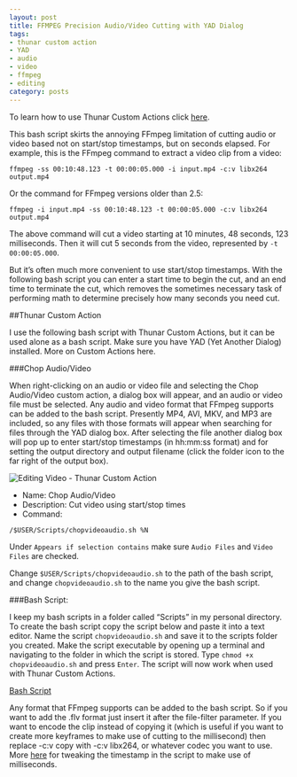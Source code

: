 ```yaml
---
layout: post
title: FFMPEG Precision Audio/Video Cutting with YAD Dialog
tags:
- thunar custom action
- YAD
- audio
- video
- ffmpeg
- editing
category: posts
---
```

To learn how to use Thunar Custom Actions click [here](http://birchwell.github.io/posts/convert-video-to-avi/).

This bash script skirts the annoying FFmpeg limitation of cutting audio or video based not on start/stop timestamps, but on seconds elapsed. For example, this is the FFmpeg command to extract a video clip from a video:

`ffmpeg -ss 00:10:48.123 -t 00:00:05.000 -i input.mp4 -c:v libx264 output.mp4`

Or the command for FFmpeg versions older than 2.5:

`ffmpeg -i input.mp4 -ss 00:10:48.123 -t 00:00:05.000 -c:v libx264 output.mp4`

The above command will cut a video starting at 10 minutes, 48 seconds, 123 milliseconds. Then it will cut 5 seconds from the video, represented by `-t 00:00:05.000`.

But it’s often much more convenient to use start/stop timestamps. With the following bash script you can enter a start time to begin the cut, and an end time to terminate the cut, which removes the sometimes necessary task of performing math to determine precisely how many seconds you need cut.

##Thunar Custom Action

I use the following bash script with Thunar Custom Actions, but it can be used alone as a bash script. Make sure you have YAD (Yet Another Dialog) installed. More on Custom Actions here.

###Chop Audio/Video

When right-clicking on an audio or video file and selecting the Chop Audio/Video custom action, a dialog box will appear, and an audio or video file must be selected. Any audio and video format that FFmpeg supports can be added to the bash script. Presently MP4, AVI, MKV, and MP3 are included, so any files with those formats will appear when searching for files through the YAD dialog box. After selecting the file another dialog box will pop up to enter start/stop timestamps (in hh:mm:ss format) and for setting the output directory and output filename (click the folder icon to the far right of the output box).

![Editing Video - Thunar Custom Action](http://i.imgur.com/zXkfHrp.png)

* Name: Chop Audio/Video
* Description: Cut video using start/stop times
* Command: 

`/$USER/Scripts/chopvideoaudio.sh %N`

Under `Appears if selection contains` make sure `Audio Files` and `Video Files` are checked.

Change `$USER/Scripts/chopvideoaudio.sh` to the path of the bash script, and change `chopvideoaudio.sh` to the name you give the bash script.

###Bash Script:

I keep my bash scripts in a folder called “Scripts” in my personal directory. To create the bash script copy the script below and paste it into a text editor. Name the script `chopvideoaudio.sh` and save it to the scripts folder you created. Make the script executable by opening up a terminal and navigating to the folder in which the script is stored. Type `chmod +x chopvideoaudio.sh` and press `Enter`. The script will now work when used with Thunar Custom Actions.

[Bash Script](http://gist.github.com/Birchwell/a43b9c905e2e7f608625)

Any format that FFmpeg supports can be added to the bash script. So if you want to add the .flv format just insert it after the file-filter parameter. If you want to encode the clip instead of copying it (which is useful if you want to create more keyframes to make use of cutting to the millisecond) then replace -c:v copy with -c:v libx264, or whatever codec you want to use. More [here](http://superuser.com/questions/458761/accurately-cut-video-files-from-command-line) for tweaking the timestamp in the script to make use of milliseconds.
